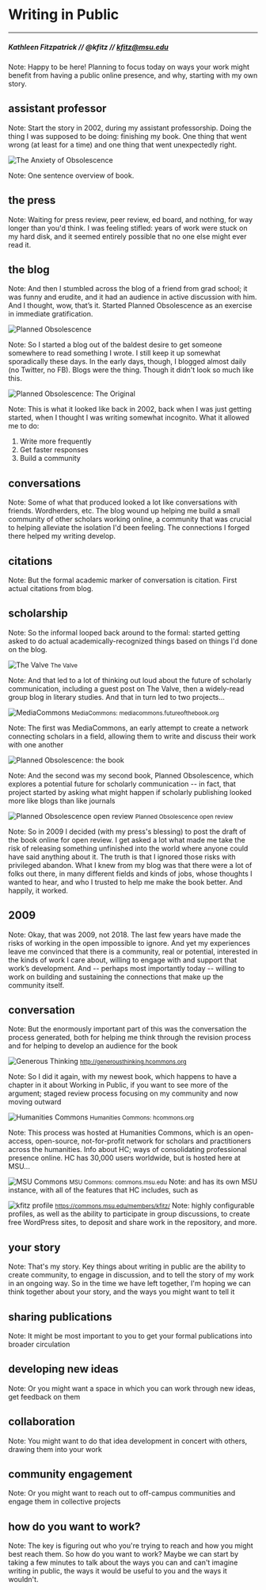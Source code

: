# Writing in Public
---
##### Kathleen Fitzpatrick // @kfitz // kfitz@msu.edu

Note: Happy to be here! Planning to focus today on ways your work might benefit from having a public online presence, and why, starting with my own story.


## assistant professor

Note: Start the story in 2002, during my assistant professorship. Doing the thing I was supposed to be doing: finishing my book. One thing that went wrong (at least for a time) and one thing that went unexpectedly right.


![The Anxiety of Obsolescence](images/anxiety-cover.png)

Note: One sentence overview of book.


## the press

Note: Waiting for press review, peer review, ed board, and nothing, for way longer than you'd think. I was feeling stifled: years of work were stuck on my hard disk, and it seemed entirely possible that no one else might ever read it. 


## the blog

Note: And then I stumbled across the blog of a friend from grad school; it was funny and erudite, and it had an audience in active discussion with him. And I thought, wow, that’s it. Started Planned Obsolescence as an exercise in immediate gratification.


![Planned Obsolescence](images/plannedobs.png)

Note: So I started a blog out of the baldest desire to get someone somewhere to read something I wrote. I still keep it up somewhat sporadically these days. In the early days, though, I blogged almost daily (no Twitter, no FB). Blogs were the thing. Though it didn't look so much like this.


![Planned Obsolescence: The Original](images/plannedobs-old.png)

Note: This is what it looked like back in 2002, back when I was just getting started, when I thought I was writing somewhat incognito. What it allowed me to do:


1. Write more frequently
2. Get faster responses
3. Build a community


## conversations

Note: Some of what that produced looked a lot like conversations with friends. Wordherders, etc. The blog wound up helping me build a small community of other scholars working online, a community that was crucial to helping alleviate the isolation I'd been feeling. The connections I forged there helped my writing develop.


## citations

Note: But the formal academic marker of conversation is citation. First actual citations from blog.


## scholarship

Note: So the informal looped back around to the formal: started getting asked to do actual academically-recognized things based on things I'd done on the blog.


![The Valve](images/thevalve.png)
<small>The Valve</small>

Note: And that led to a lot of thinking out loud about the future of scholarly communication, including a guest post on The Valve, then a widely-read group blog in literary studies. And that in turn led to two projects...


![MediaCommons](http://kfitz.msu.domains/presentations/images/mediacommons.png)
<small>MediaCommons: mediacommons.futureofthebook.org</small>

Note: The first was MediaCommons, an early attempt to create a network connecting scholars in a field, allowing them to write and discuss their work with one another


![Planned Obsolescence: the book](http://kfitz.msu.domains/presentations/images/plannedobs-book.png)

Note: And the second was my second book, Planned Obsolescence, which explores a potential future for scholarly communication -- in fact, that project started by asking what might happen if scholarly publishing looked more like blogs than like journals


![Planned Obsolescence open review](http://kfitz.msu.domains/presentations/images/plannedobs-openrev.png)
<small>Planned Obsolescence open review</small>

Note: So in 2009 I decided (with my press's blessing) to post the draft of the book online for open review. I get asked a lot what made me take the risk of releasing something unfinished into the world where anyone could have said anything about it. The truth is that I ignored those risks with privileged abandon. What I knew from my blog was that there were a lot of folks out there, in many different fields and kinds of jobs, whose thoughts I wanted to hear, and who I trusted to help me make the book better. And happily, it worked.


## 2009

Note: Okay, that was 2009, not 2018. The last few years have made the risks of working in the open impossible to ignore. And yet my experiences leave me convinced that there is a community, real or potential, interested in the kinds of work I care about, willing to engage with and support that work’s development. And -- perhaps most importantly today -- willing to work on building and sustaining the connections that make up the community itself.


## conversation

Note: But the enormously important part of this was the conversation the process generated, both for helping me think through the revision process and for helping to develop an audience for the book


![Generous Thinking](images/gt.png)
<small>http://generousthinking.hcommons.org</small>

Note: So I did it again, with my newest book, which happens to have a chapter in it about Working in Public, if you want to see more of the argument; staged review process focusing on my community and now moving outward


![Humanities Commons](images/humcomm033020.png)
<small>Humanities Commons: hcommons.org</small>

Note: This process was hosted at Humanities Commons, which is an open-access, open-source, not-for-profit network for scholars and practitioners across the humanities. Info about HC; ways of consolidating professional presence online. HC has 30,000 users worldwide, but is hosted here at MSU...


![MSU Commons](images/msucommons.png)
<small>MSU Commons: commons.msu.edu</small>
Note: and has its own MSU instance, with all of the features that HC includes, such as


![kfitz profile](images/kfitzprofile.png)
<small>https://commons.msu.edu/members/kfitz/</small>
Note: highly configurable profiles, as well as the ability to participate in group discussions, to create free WordPress sites, to deposit and share work in the repository, and more.


## your story

Note: That's my story. Key things about writing in public are the ability to create community, to engage in discussion, and to tell the story of my work in an ongoing way. So in the time we have left together, I'm hoping we can think together about your story, and the ways you might want to tell it


## sharing publications

Note: It might be most important to you to get your formal publications into broader circulation


## developing new ideas

Note: Or you might want a space in which you can work through new ideas, get feedback on them


## collaboration

Note: You might want to do that idea development in concert with others, drawing them into your work


## community engagement

Note: Or you might want to reach out to off-campus communities and engage them in collective projects 


## how do you want to work?

Note: The key is figuring out who you're trying to reach and how you might best reach them. So how do you want to work? Maybe we can start by taking a few minutes to talk about the ways you can and can't imagine writing in public, the ways it would be useful to you and the ways it wouldn't.
